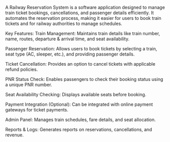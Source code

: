 A Railway Reservation System is a software application designed to manage train ticket bookings, cancellations, and passenger details efficiently. It automates the reservation process, making it easier for users to book train tickets and for railway authorities to manage schedules.

Key Features:
Train Management: Maintains train details like train number, name, routes, departure & arrival time, and seat availability.

Passenger Reservation: Allows users to book tickets by selecting a train, seat type (AC, sleeper, etc.), and providing passenger details.

Ticket Cancellation: Provides an option to cancel tickets with applicable refund policies.

PNR Status Check: Enables passengers to check their booking status using a unique PNR number.

Seat Availability Checking: Displays available seats before booking.

Payment Integration (Optional): Can be integrated with online payment gateways for ticket payments.

Admin Panel: Manages train schedules, fare details, and seat allocation.

Reports & Logs: Generates reports on reservations, cancellations, and revenue.
